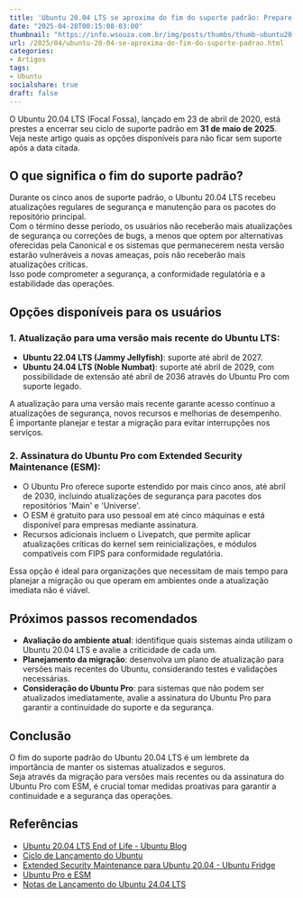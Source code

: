 ```yaml
---
title: 'Ubuntu 20.04 LTS se aproxima do fim do suporte padrão: Prepare-se para o futuro'
date: "2025-04-28T00:15:08-03:00"
thumbnail: "https://info.wsouza.com.br/img/posts/thumbs/thumb-ubuntu20.04-end-of-support.png"
url: /2025/04/ubuntu-20-04-se-aproxima-do-fim-do-suporte-padrao.html
categories:
- Artigos
tags: 
- Ubuntu
socialshare: true
draft: false
---
```


O Ubuntu 20.04 LTS (Focal Fossa), lançado em 23 de abril de 2020, está prestes a encerrar seu ciclo de suporte padrão em **31 de maio de 2025**.  
Veja neste artigo quais as opções disponíveis para não ficar sem suporte após a data citada.

<!--more-->

## O que significa o fim do suporte padrão?

Durante os cinco anos de suporte padrão, o Ubuntu 20.04 LTS recebeu atualizações regulares de segurança e manutenção para os pacotes do repositório principal.  
Com o término desse período, os usuários não receberão mais atualizações de segurança ou correções de bugs, a menos que optem por alternativas oferecidas pela Canonical e os sistemas que permanecerem nesta versão estarão vulneráveis a novas ameaças, pois não receberão mais atualizações críticas.  
Isso pode comprometer a segurança, a conformidade regulatória e a estabilidade das operações.


## Opções disponíveis para os usuários

### 1. Atualização para uma versão mais recente do Ubuntu LTS:

- **Ubuntu 22.04 LTS (Jammy Jellyfish)**: suporte até abril de 2027.
- **Ubuntu 24.04 LTS (Noble Numbat)**: suporte até abril de 2029, com possibilidade de extensão até abril de 2036 através do Ubuntu Pro com suporte legado.

A atualização para uma versão mais recente garante acesso contínuo a atualizações de segurança, novos recursos e melhorias de desempenho.  
É importante planejar e testar a migração para evitar interrupções nos serviços.

### 2. Assinatura do Ubuntu Pro com Extended Security Maintenance (ESM):

- O Ubuntu Pro oferece suporte estendido por mais cinco anos, até abril de 2030, incluindo atualizações de segurança para pacotes dos repositórios 'Main' e 'Universe'.
- O ESM é gratuito para uso pessoal em até cinco máquinas e está disponível para empresas mediante assinatura.
- Recursos adicionais incluem o Livepatch, que permite aplicar atualizações críticas do kernel sem reinicializações, e módulos compatíveis com FIPS para conformidade regulatória.

Essa opção é ideal para organizações que necessitam de mais tempo para planejar a migração ou que operam em ambientes onde a atualização imediata não é viável.



## Próximos passos recomendados

- **Avaliação do ambiente atual**: identifique quais sistemas ainda utilizam o Ubuntu 20.04 LTS e avalie a criticidade de cada um.
- **Planejamento da migração**: desenvolva um plano de atualização para versões mais recentes do Ubuntu, considerando testes e validações necessárias.
- **Consideração do Ubuntu Pro**: para sistemas que não podem ser atualizados imediatamente, avalie a assinatura do Ubuntu Pro para garantir a continuidade do suporte e da segurança.



## Conclusão

O fim do suporte padrão do Ubuntu 20.04 LTS é um lembrete da importância de manter os sistemas atualizados e seguros.  
Seja através da migração para versões mais recentes ou da assinatura do Ubuntu Pro com ESM, é crucial tomar medidas proativas para garantir a continuidade e a segurança das operações.



## Referências

- <a href="https://ubuntu.com/blog/ubuntu-20-04-lts-end-of-life-standard-support-is-coming-to-an-end-heres-how-to-prepare" target="_blank">Ubuntu 20.04 LTS End of Life - Ubuntu Blog</a>
- <a href="https://ubuntu.com/about/release-cycle" target="_blank">Ciclo de Lançamento do Ubuntu</a>
- <a href="https://fridge.ubuntu.com/2025/04/17/extended-security-maintenance-for-ubuntu-20-04-focal-fossa-begins-may-29-2025/" target="_blank">Extended Security Maintenance para Ubuntu 20.04 - Ubuntu Fridge</a>
- <a href="https://ubuntu.com/security/esm" target="_blank">Ubuntu Pro e ESM</a>
- <a href="https://discourse.ubuntu.com/t/ubuntu-24-04-lts-noble-numbat-release-notes/39890" target="_blank">Notas de Lançamento do Ubuntu 24.04 LTS</a>
